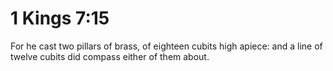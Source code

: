 # 1 Kings 7:15

For he cast two pillars of brass, of eighteen cubits high apiece: and a line of twelve cubits did compass either of them about.